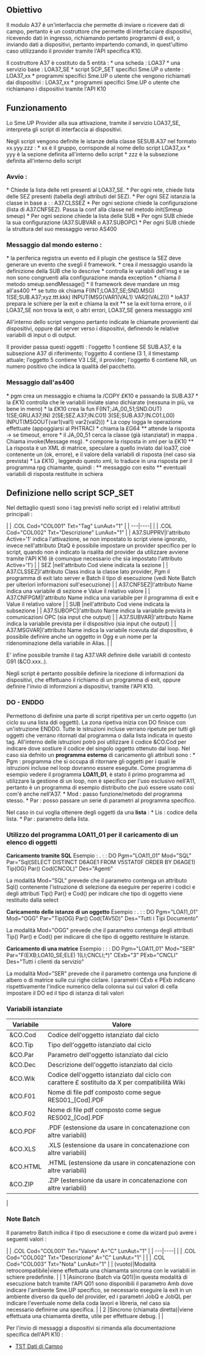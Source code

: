 
## Obiettivo
Il modulo A37 è un'interfaccia che permette di inviare o ricevere dati di campo, pertanto è un costruttore che permette di interfacciare dispositivi, ricevendo dati in ingresso, richiamando pertanto programmi di exit, o inviando dati a dispositivi, pertanto impartendo comandi, in quest'ultimo caso utilizzando il provider tramite l'API specifica K10.

Il costruttore A37 è costituto da 5 entità : 
\* una scheda :  LOA37
\* una servizio base :  LOA37_SE
\* script SCP_SET specifici Sme.UP o utente :  LOA37_xx
\* programmi specifici Sme.UP o utente che vengono richiamati dai dispositivi :  LOA37_xx
\* programmi specifici Sme.UP o utente che richiamano i dispositivi tramite l'API K10

## Funzionamento
Lo Sme.UP Provider alla sua attivazione, tramite il servizio LOA37_SE, interpreta gli script di interfaccia ai dispositivi.

Negli script vengono definite le istanze della classe SESUB.A37 nel formato xx.yyy.zzz : 
\* xx è il gruppo, corrisponde al nome dello script LOA37_xx
\* yyy è la sezione definita all'interno dello script
\* zzz è la subsezione definita all'interno dello script

### Avvio : 
\* Chiede la lista delle reti presenti al LOA37_SE.
\* Per ogni rete, chiede lista delle SEZ presenti (tabella degli attributi del SEZ).
\* Per ogni SEZ istanzia la classe in base a  :  : A37.CLSSEZ
\* Per ogni sezione chiede la configurazione (lista di A37.CNFSEZ). Passa la conf alla classe nel metodo init(Smeup smeup)
\* Per ogni sezione chiede la lista delle SUB
\* Per ogni SUB chiede la sua configurazione (A37.SUBVAR o A37.SUBOPC)
\* Per ogni SUB chiede la struttura del suo messaggio verso AS400

### Messaggio dal mondo esterno : 
\* la periferica registra un evento ed il plugin che gestisce la SEZ deve generare un evento che svegli il framework.
\* crea il messaggio usando la definizione della SUB che lo descrive
\* controlla le variabili dell'msg e se non sono congruenti alla configurazione manda exception
\* chiama il metodo smeup.sendMessage()
\* Il framework deve mandare un msg all'as400
\*\* se tutto ok chiama F(INT;LOA37_SE;SND.MSG) 1(SE;SUB.A37;xyz.ttt.kkk) INPUT(MSG(VAR1(VAL1) VAR2(VAL2)))
\* loA37 prepara le schiere per la exit e chiama la exit
\*\* se la exit torna errore, o il LOA37_SE non trova la exit, o altri errori, LOA37_SE genera messaggio xml

All'interno dello script vengono pertanto indicate le chiamate provenienti dai dispositivi,
oppure dal server verso i dispositivi, definendo le relative variabili di input o di output.

Il provider passa questi oggetti : 
l'oggetto 1 contiene SE SUB.A37, è la subsezione A37 di riferimento;
l'oggetto 4 contiene I3 1, il timestamp attuale;
l'oggetto 5 contiene V3 LSE, il provider;
l'oggetto 6 contiene NR, un numero positivo che indica la qualità del pacchetto.


### Messaggio dall'as400
\* pgm crea un messaggio e chiama la /COPY £K10 e passando la SUB.A37
\* la £K10 controlla che le variabili inviate siano dichiarate (nessuna in più, va bene in meno)
\* la £K10 crea la fun  F(INT;JA_00_51;SND.OUT) 1(SE;GRU.A37;IN) 2(SE;SEZ.A37;IN.C01)  3(SE;SUB.A37;IN.C01.L00) INPUT(MSGOUT(var1(val1) var2(val2)))
\* La copy logga le operazione effettuate (appoggiarsi al PHTRAC)
\* chiama la £G64
\*\* attende la risposta -> se timeout, errore
\* il JA_00_51 cerca la classe (già istanziata!) in mappa . Chiama invoke(Message msg).
\* compone la risposta in xml per la £K10
\*\* La risposta è un XML di matrice, speculare a quello inviato dal loa37, cioè contenente un <Messaggio> (ok, errore),  e il valore della variabili di risposta (nel caso sia prevista)
\* La £K10 , leggendo questo xml, lo traduce in una risposta per il programma rpg chiamante, quindi : 
\*\* messaggio con esito
\*\* eventuali variabili di risposta restituite in schiera

## Definizione nello script SCP_SET
Nel dettaglio questi sono i tag previsti nello script ed i relativi attributi principali : 


| 
| .COL Cod="COL001" Txt="Tag" LunAut="1" |
| ---|----|
| 
| .COL Cod="COL002" Txt="Descrizione" LunAut="1" |
| A37.SUPPRV|l'attributo Active='1' indica l'attivazione, se non impostato lo script viene ignorato, invece nell'attributo DtaQ è possibile impostare un provider specifico per lo script, quando non è indicato la risalita del provider da utilizzare avviene tramite l'API K16 (è comunque necessario che sia impostato l'attributo Active='1') |
| SEZ       |nell'attributo Cod viene indicata la sezione |
| A37.CLSSEZ|l'attributo Class indica la classe lato provider, Pgm il programma di exit lato server e Batch il tipo di esecuzione (vedi Note Batch per ulteriori informazioni sull'esecuzione) |
| A37.CNFSEZ|l'attributo Name indica una variabile di sezione e Value il relativo valore |
| A37.CNFPGM|l'attributo Name indica una variabile per il programma di exit e Value il relativo valore |
| SUB       |nell'attributo Cod viene indicata la subsezione |
| A37.SUBOPC|l'attributo Name indica la variabile prevista in comunicazioni OPC (sia input che output) |
| A37.SUBVAR|l'attributo Name indica la variabile prevista per il dispositivo (sia input che output) |
| A37.MSGVAR|l'attributo Name indica la variabile ricevuta dal dispositivo, è possibile definire anche un oggetto in Ogg e un nome per la ridenominazione della variabile in Alias. |
| 

E' infine possibile tramite il tag A37.VAR definire delle variabili di contesto G91 (&CO.xxx..).

Negli script è pertanto possibile definire la ricezione di informazioni da dispositivi, che effettuano il richiamo di un programma di exit, oppure definire l'invio di informzioni a dispositivi, tramite l'API K10.

### DO - ENDDO
Permettono di definire una parte di script ripetitiva per un certo oggetto (un ciclo su una lista ddi oggetti). La zona ripetiva inizia con DO finisce con un'istruzione ENDDO. Tutte le istruzioni incluse verrano ripetute per tutti gli oggetti che verrano ritornati dal programma o dalla lista indicata in questo tag. All'interno delle istruzioni potrò poi utilizzare il codice &CO.Cod per indicare dove sostiure il codice del singolo oggetto ottenuto dal loop.
Nel caso sia defnito un **programma esterno** di caricamento gli attributi sono : 
\* Pgm :  programma che si occupa di ritornare gli oggetti per i quali le istruzioni incluse nel loop dovranno essere eseguite. Come programma di esempio vedere il programma **LOA11_01**, è stato il primo programma ad utilizzare la gestione di un loop, non è specifico per l'uso esclusivo nell'A11, pertanto è un programma di esempio distribuito che può essere usato così com'è anche nell'A37.
\* Mod :  passo funzione/metodo del programma stesso.
\* Par :  posso passare un serie di parametri al programma specifico.

Nel caso in cui voglia ottenere degli oggetti da una **lista** : 
\* Lis :  codice della lista.
\* Par :  parametro della lista.

### Utilizzo del programma LOA11_01 per il caricamento di un elenco di oggetti
**Caricamento tramite SQL**
Esempio : 
.    :  : DO Pgm="LOA11_01" Mod="SQL" Par="Sql(SELECT DISTINCT D6AGE1 FROM V5STAT0F ORDER BY D6AGE1) Tip(OG) Par() Cod(CNCOL)" Des="Agenti"

La modalità Mod="SQL" prevede che il parametro contenga un attributo Sql() contenente l'istruzione di selezione da eseguire per reperire i codici e degli attributi Tip() Par() e Cod() per indicare che tipo di oggetto viene restituito dalla select

**Caricamento delle istanze di un oggetto**
Esempio : 
.    :  : DO Pgm="LOA11_01" Mod="OGG" Par="Tip(OG) Par() Cod(TAV5D)"  Des="Tutti i Tipi Documento"

La modalità Mod="OGG" prevede che il parametro contenga degli attributi Tip() Par() e Cod() per indicare di che tipo di oggetto restituire le istanze.

**Caricamento di una matrice**
Esempio : 
     :  : DO Pgm="LOA11_01" Mod="SER" Par="F(EXB;LOA10_SE;ELE) 1(LI;CNCLI;\*)" CExb="3" PExb="CNCLI" Des="Tutti i clienti da servizio"

La modalità Mod="SER" prevede che il parametro contenga una funzione di albero o di matrice sulle cui righe ciclare.
I parametri CExb e PExb indicano rispettivamente l'indice numerico della colonna sui cui valori di cella impostare il DO ed il tipo di istanza di tali valori

### Variabili istanziate

| Variabile | Valore |
| ---|----|
| &CO.Cod| Codice dell'oggetto istanziato dal ciclo |
| &CO.Tip| Tipo dell'oggetto istanziato dal ciclo |
| &CO.Par| Parametro dell'oggetto istanziato dal ciclo |
| &CO.Dec| Descrizione dell'oggetto istanziato dal ciclo |
| &CO.Wik| Codice dell'oggetto istanziato dal ciclo con carattere £ sostituito da X per compatibilità Wiki |
| &CO.F01|Nome di file pdf composto come segue RES001_[Cod].PDF |
| &CO.F02|Nome di file pdf composto come segue RES002_[Cod].PDF |
| &CO.PDF| .PDF (estensione da usare in concatenazione con altre variabili) |
| &CO.XLS| .XLS (estensione da usare in concatenazione con altre variabili) |
| &CO.HTML| .HTML (estensione da usare in concatenazione con altre variabili) |
| &CO.ZIP| .ZIP (estensione da usare in concatenazione con altre variabili) |
| 



### Note Batch
Il parametro Batch indica il tipo di esecuzione e come da wizard può avere i seguenti valori : 

| 
| .COL Cod="COL001" Txt="Valore" A="C" LunAut="1" |
| ---|----|
| 
| .COL Cod="COL002" Txt="Descrizione" A="C" LunAut="1" |
| 
| .COL Cod="COL003" Txt="Nota" LunAut="1" |
| (vuoto)|Modalità retrocompatibile|viene effettuata una chiamamta sincrona con le variabili in schiere predefinite. |
| 1      |Asincrono (batch via Q01)|in questa modalità di esecuzione batch tramite l'API Q01 sono disponibili il parametro Amb dove indicare l'ambiente Sme.UP specifico, se necessario eseguire la exit in un ambiente diverso da quello del provider, ed i parametri JobQ e JobQL per indicare l'eventuale nome della coda lavori e libreria, nel caso sia necessario definirne una specifica. |
| 2      |Sincrono (chiamata diretta)|viene effettuata una chiamamta diretta, utile per effettuare debug. |
| 


Per l'invio di messaggi a dispositivi si rimanda alla documentazione specifica dell'API K10 : 
- [TST Dati di Campo](Sorgenti/OJ/PGM/TSTK10)

